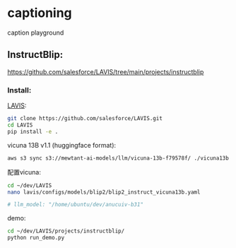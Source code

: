 # captioning
caption playground



## InstructBlip:

https://github.com/salesforce/LAVIS/tree/main/projects/instructblip



### Install:

[LAVIS](https://github.com/salesforce/LAVIS/tree/main/projects/instructblip#install-from-source):

```bash
git clone https://github.com/salesforce/LAVIS.git
cd LAVIS
pip install -e .
```

vicuna 13B v1.1 (huggingface format): 

```
aws s3 sync s3://mewtant-ai-models/llm/vicuna-13b-f79578f/ ./vicuna13b
```

配置vicuna:

```bash
cd ~/dev/LAVIS
nano lavis/configs/models/blip2/blip2_instruct_vicuna13b.yaml

# llm_model: "/home/ubuntu/dev/anucuiv-b31"
```

demo:

```bash
cd ~/dev/LAVIS/projects/instructblip/
python run_demo.py
```
